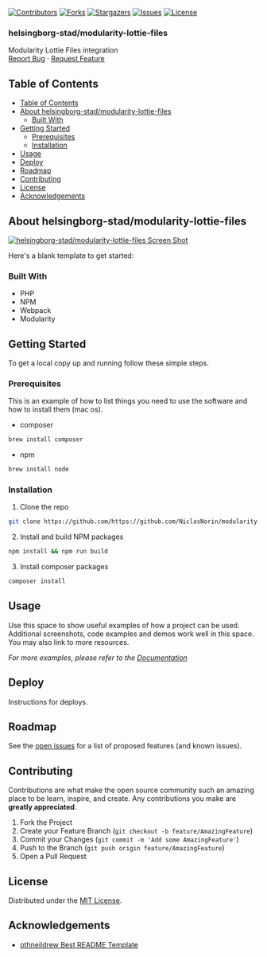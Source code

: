 <!-- SHIELDS -->
[![Contributors][contributors-shield]][contributors-url]
[![Forks][forks-shield]][forks-url]
[![Stargazers][stars-shield]][stars-url]
[![Issues][issues-shield]][issues-url]
[![License][license-shield]][license-url]

<h3>helsingborg-stad/modularity-lottie-files</h3>
<p>
  Modularity Lottie Files integration
  <br />
  <a href="https://github.com/https://github.com/NiclasNorin/modularity-lottie-files/issues">Report Bug</a>
  ·
  <a href="https://github.com/https://github.com/NiclasNorin/modularity-lottie-files/issues">Request Feature</a>
</p>

## Table of Contents
- [Table of Contents](#table-of-contents)
- [About helsingborg-stad/modularity-lottie-files](#about-helsingborg-stad/modularity-lottie-files)
  - [Built With](#built-with)
- [Getting Started](#getting-started)
  - [Prerequisites](#prerequisites)
  - [Installation](#installation)
- [Usage](#usage)
- [Deploy](#deploy)
- [Roadmap](#roadmap)
- [Contributing](#contributing)
- [License](#license)
- [Acknowledgements](#acknowledgements)

## About helsingborg-stad/modularity-lottie-files

[![helsingborg-stad/modularity-lottie-files Screen Shot][product-screenshot]](https://example.com)

Here's a blank template to get started:

### Built With

* PHP
* NPM
* Webpack
* Modularity

## Getting Started

To get a local copy up and running follow these simple steps.

### Prerequisites

This is an example of how to list things you need to use the software and how to install them (mac os).
* composer
```sh
brew install composer
```
* npm
```sh
brew install node
```
### Installation

1. Clone the repo
```sh
git clone https://github.com/https://github.com/NiclasNorin/modularity-lottie-files.git
```
2. Install and build NPM packages
```sh
npm install && npm run build
```
3. Install composer packages
```sh
composer install
```

## Usage

Use this space to show useful examples of how a project can be used. Additional screenshots, code examples and demos work well in this space. You may also link to more resources.

_For more examples, please refer to the [Documentation](https://example.com)_

## Deploy

Instructions for deploys.

## Roadmap

See the [open issues][issues-url] for a list of proposed features (and known issues).

## Contributing

Contributions are what make the open source community such an amazing place to be learn, inspire, and create. Any contributions you make are **greatly appreciated**.

1. Fork the Project
2. Create your Feature Branch (`git checkout -b feature/AmazingFeature`)
3. Commit your Changes (`git commit -m 'Add some AmazingFeature'`)
4. Push to the Branch (`git push origin feature/AmazingFeature`)
5. Open a Pull Request

## License

Distributed under the [MIT License][license-url].

## Acknowledgements

- [othneildrew Best README Template](https://github.com/othneildrew/Best-README-Template)


<!-- MARKDOWN LINKS & IMAGES -->
<!-- https://www.markdownguide.org/basic-syntax/#reference-style-links -->
[contributors-shield]: https://img.shields.io/github/contributors/https://github.com/NiclasNorin/modularity-lottie-files.svg?style=flat-square
[contributors-url]: https://github.com/https://github.com/NiclasNorin/modularity-lottie-files/graphs/contributors
[forks-shield]: https://img.shields.io/github/forks/https://github.com/NiclasNorin/modularity-lottie-files.svg?style=flat-square
[forks-url]: https://github.com/https://github.com/NiclasNorin/modularity-lottie-files/network/members
[stars-shield]: https://img.shields.io/github/stars/https://github.com/NiclasNorin/modularity-lottie-files.svg?style=flat-square
[stars-url]: https://github.com/https://github.com/NiclasNorin/modularity-lottie-files/stargazers
[issues-shield]: https://img.shields.io/github/issues/https://github.com/NiclasNorin/modularity-lottie-files.svg?style=flat-square
[issues-url]: https://github.com/https://github.com/NiclasNorin/modularity-lottie-files/issues
[license-shield]: https://img.shields.io/github/license/https://github.com/NiclasNorin/modularity-lottie-files.svg?style=flat-square
[license-url]: https://raw.githubusercontent.com/https://github.com/NiclasNorin/modularity-lottie-files/master/LICENSE
[product-screenshot]: images/screenshot.png